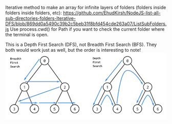 Iterative method to make an array for infinite layers of folders (folders inside folders inside folders, etc):
https://github.com/EhudKirsh/NodeJS-list-all-sub-directories-folders-Iterative-DFS/blob/869dd0a5490c39b2c5beb31f8bfd454cde263a07/ListSubFolders.js
Use process.cwd() for Path if you want to check the current folder where the terminal is open.

This is a Depth First Search (DFS), not Breadth First Search (BFS). They both would work just as well, but the order is interesting to note!
![Image description](/BFS-and-DFS-Algorithms.png)
